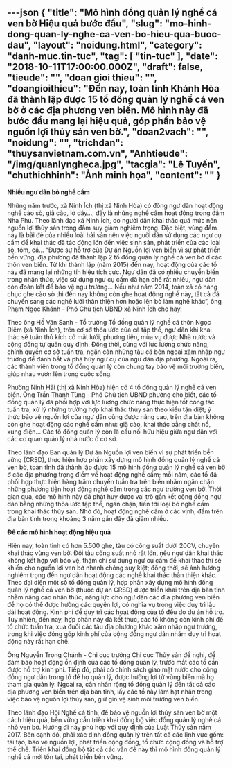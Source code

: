 ---json
{
    "title": "Mô hình đồng quản lý nghề cá ven bờ Hiệu quả bước đầu",
    "slug": "mo-hinh-dong-quan-ly-nghe-ca-ven-bo-hieu-qua-buoc-dau",
    "layout": "noidung.html",
    "category": "danh-muc.tin-tuc",
    "tag": [
        "tin-tuc"
    ],
    "date": "2018-10-11T17:00:00.000Z",
    "draft": false,
    "tieude": "",
    "doan gioi thieu": "",
    "doangioithieu": "Đến nay, toàn tỉnh Khánh Hòa đã thành lập được 15 tổ đồng quản lý nghề cá ven bờ ở các địa phương ven biển. Mô hình này đã bước đầu mang lại hiệu quả, góp phần bảo vệ nguồn lợi thủy sản ven bờ.",
    "doan2vach": "",
    "noidung": "",
    "trichdan": "thuysanvietnam.com.vn",
    "Anhtieude": "/img/quanlyngheca.jpg",
    "tacgia": "Lê Tuyến",
    "chuthichhinh": "Ảnh minh họa",
    "__content__": ""
}
---
<p><strong>Nhiều ngư d&acirc;n bỏ nghề cấm</strong></p>

<p>Những năm trước, x&atilde; Ninh &Iacute;ch (thị x&atilde; Ninh H&ograve;a) c&oacute; đ&ocirc;ng ngư d&acirc;n hoạt động nghề c&agrave;o s&ograve;, gi&atilde; c&agrave;o, lờ d&acirc;y&hellip;, đ&acirc;y l&agrave; những nghề cấm hoạt động trong đầm Nha Phu. Theo l&atilde;nh đạo x&atilde; Ninh &Iacute;ch, do người d&acirc;n khai th&aacute;c qu&aacute; mức n&ecirc;n nguồn lợi thủy sản trong đầm suy giảm nghi&ecirc;m trọng. Đặc biệt, v&ugrave;ng đầm n&agrave;y l&agrave; b&atilde;i đẻ của nhiều lo&agrave;i hải sản n&ecirc;n việc người d&acirc;n sử dụng c&aacute;c ngư cụ cấm để khai th&aacute;c đ&atilde; t&aacute;c động lớn đến việc sinh sản, ph&aacute;t triển của c&aacute;c lo&agrave;i s&ograve;, t&ocirc;m, c&aacute;&hellip; &ldquo;Được sự hỗ trợ của Dự &aacute;n Nguồn lợi ven biển v&igrave; sự ph&aacute;t triển bền vững, địa phương đ&atilde; th&agrave;nh lập 2 tổ đồng quản l&yacute; nghề c&aacute; ven bờ ở c&aacute;c th&ocirc;n ven biển. Từ khi th&agrave;nh lập (năm 2015) đến nay, hoạt động của c&aacute;c tổ n&agrave;y đ&atilde; mang lại những t&iacute;n hiệu t&iacute;ch cực. Ngư d&acirc;n đ&atilde; c&oacute; nhiều chuyển biến trong nhận thức, việc sử dụng ngư cụ cấm đ&atilde; hạn chế rất nhiều, ngư d&acirc;n c&ograve;n đo&agrave;n kết để bảo vệ ngư trường&hellip; Nếu như năm 2014, to&agrave;n x&atilde; c&oacute; h&agrave;ng chục ghe c&agrave;o s&ograve; th&igrave; đến nay kh&ocirc;ng c&ograve;n ghe hoạt động nghề n&agrave;y, tất cả đ&atilde; chuyển sang c&aacute;c nghề lưới th&acirc;n thiện hơn hoặc l&ecirc;n bờ l&agrave;m nghề kh&aacute;c&rdquo;, &ocirc;ng Phạm Ngọc Kh&aacute;nh - Ph&oacute; Chủ tịch UBND x&atilde; Ninh &Iacute;ch cho hay.</p>

<p>Theo &ocirc;ng Hồ Văn Sanh - Tổ trưởng Tổ đồng quản l&yacute; nghề c&aacute; th&ocirc;n Ngọc Di&ecirc;m (x&atilde; Ninh &Iacute;ch), tr&ecirc;n cơ sở thỏa ước của cả tập thể, ngư d&acirc;n khi khai th&aacute;c sẽ tu&acirc;n thủ k&iacute;ch cỡ mắt lưới, phương tiện, m&ugrave;a vụ được Nh&agrave; nước v&agrave; cộng đồng tự quản quy định. Đồng thời, c&ugrave;ng với lực lượng chức năng, ch&iacute;nh quyền cơ sở tuần tra, ngăn cản những t&agrave;u c&aacute; b&ecirc;n ngo&agrave;i x&acirc;m nhập ngư trường để đ&aacute;nh bắt v&agrave; ph&aacute; hủy ngư cụ của ngư d&acirc;n địa phương. Ngo&agrave;i ra, c&aacute;c th&agrave;nh vi&ecirc;n trong tổ đồng quản l&yacute; c&ograve;n chung tay bảo vệ m&ocirc;i trường biển, gi&uacute;p nhau vươn l&ecirc;n trong cuộc sống.</p>

<p>Phường Ninh Hải (thị x&atilde; Ninh H&ograve;a) hiện c&oacute; 4 tổ đồng quản l&yacute; nghề c&aacute; ven biển. &Ocirc;ng Trần Thanh T&ugrave;ng - Ph&oacute; Chủ tịch UBND phường cho biết, c&aacute;c tổ đồng quản l&yacute; đ&atilde; phối hợp với lực lượng chức năng thực hiện tốt c&ocirc;ng t&aacute;c tuần tra, xử l&yacute; những trường hợp khai th&aacute;c thủy sản theo kiểu tận diệt; &yacute; thức bảo vệ nguồn lợi của ngư d&acirc;n cũng được n&acirc;ng cao, tr&ecirc;n địa b&agrave;n kh&ocirc;ng c&ograve;n ghe hoạt động c&aacute;c nghề cấm như: gi&atilde; c&agrave;o, khai th&aacute;c bằng chất nổ, xung điện&hellip; C&aacute;c tổ đồng quản l&yacute; c&ograve;n l&agrave; cầu nối hữu hiệu giữa ngư d&acirc;n với c&aacute;c cơ quan quản l&yacute; nh&agrave; nước ở cơ sở.</p>

<p>Theo l&atilde;nh đạo Ban quản l&yacute; Dự &aacute;n Nguồn lợi ven biển v&igrave; sự ph&aacute;t triển bền vững (CRSD), thực hiện hợp phần x&acirc;y dựng m&ocirc; h&igrave;nh đồng quản l&yacute; nghề c&aacute; ven bờ, to&agrave;n tỉnh đ&atilde; th&agrave;nh lập được 15 m&ocirc; h&igrave;nh đồng quản l&yacute; nghề c&aacute; ven bờ ở c&aacute;c địa phương trọng điểm về hoạt động nghề cấm; mỗi năm, c&aacute;c tổ đ&atilde; phối hợp thực hiện h&agrave;ng trăm chuyến tuần tra tr&ecirc;n biển nhằm ngăn chặn những phương tiện hoạt động nghề cấm trong c&aacute;c ngư trường ven bờ. Thời gian qua, c&aacute;c m&ocirc; h&igrave;nh n&agrave;y đ&atilde; ph&aacute;t huy được vai tr&ograve; gắn kết cộng đồng ngư d&acirc;n bằng những thỏa ước tập thể, ngăn chặn, tiến tới loại bỏ nghề cấm trong khai th&aacute;c thủy sản. Nhờ đ&oacute;, hoạt động nghề cấm ở c&aacute;c vịnh, đầm tr&ecirc;n địa b&agrave;n tỉnh trong khoảng 3 năm gần đ&acirc;y đ&atilde; giảm nhiều.&nbsp;&nbsp;</p>

<p><strong>Để c&aacute;c m&ocirc; h&igrave;nh hoạt động hiệu quả</strong></p>

<p>Hiện nay, to&agrave;n tỉnh c&oacute; hơn 5.500 ghe, t&agrave;u c&oacute; c&ocirc;ng suất dưới 20CV, chuy&ecirc;n khai th&aacute;c v&ugrave;ng ven bờ. Đội t&agrave;u c&ocirc;ng suất nhỏ rất lớn, nếu ngư d&acirc;n khai th&aacute;c kh&ocirc;ng kết hợp với bảo vệ, thậm ch&iacute; sử dụng ngư cụ cấm để khai th&aacute;c th&igrave; sẽ khiến cho nguồn lợi ven bờ nhanh ch&oacute;ng suy kiệt; đồng thời, sẽ ảnh hưởng nghi&ecirc;m trọng đến ngư d&acirc;n hoạt động c&aacute;c nghề khai th&aacute;c th&acirc;n thiện kh&aacute;c. Theo đại diện một số tổ đồng quản l&yacute;, hợp phần x&acirc;y dựng m&ocirc; h&igrave;nh đồng quản l&yacute; nghề c&aacute; ven bờ (thuộc dự &aacute;n CRSD) được triển khai tr&ecirc;n địa b&agrave;n tỉnh nhằm n&acirc;ng cao nhận thức, năng lực cho ngư d&acirc;n c&aacute;c địa phương ven biển để họ c&oacute; thể được hưởng c&aacute;c quyền lợi, c&oacute; nghĩa vụ trong việc duy tr&igrave; l&acirc;u d&agrave;i hoạt động. Kinh ph&iacute; để duy tr&igrave; c&aacute;c hoạt động của tổ đều do dự &aacute;n hỗ trợ. Tuy nhi&ecirc;n, đến nay, hợp phần n&agrave;y đ&atilde; kết th&uacute;c, c&aacute;c tổ kh&ocirc;ng c&ograve;n kinh ph&iacute; để tổ chức tuần tra, xua đuổi c&aacute;c t&agrave;u địa phương kh&aacute;c x&acirc;m nhập ngư trường, trong khi việc đ&oacute;ng g&oacute;p kinh ph&iacute; của cộng đồng ngư d&acirc;n nhằm duy tr&igrave; hoạt động n&agrave;y rất hạn chế.&nbsp;</p>

<p>&Ocirc;ng Nguyễn Trọng Ch&aacute;nh - Chi cục trưởng Chi cục Thủy sản đề nghị, để đảm bảo hoạt động ổn định của c&aacute;c tổ đồng quản l&yacute;, trước mắt c&aacute;c tổ cần được hỗ trợ kinh ph&iacute;. Tiếp đ&oacute;, phải c&oacute; ch&iacute;nh s&aacute;ch giao mặt nước cho cộng đồng ngư d&acirc;n trong tổ để họ quản l&yacute;, được hưởng lợi từ v&ugrave;ng biển m&agrave; họ tham gia quản l&yacute;. Ngo&agrave;i ra, cần nh&acirc;n rộng tổ đồng quản l&yacute; đến tất cả c&aacute;c địa phương ven biển tr&ecirc;n địa b&agrave;n tỉnh, lấy c&aacute;c tổ n&agrave;y l&agrave;m hạt nh&acirc;n trong việc bảo vệ nguồn lợi thủy sản, giữ g&igrave;n vệ sinh m&ocirc;i trường ven biển.</p>

<p>Theo l&atilde;nh đạo Hội Nghề c&aacute; tỉnh, để bảo vệ nguồn lợi thủy sản ven bờ một c&aacute;ch hiệu quả, bền vững cần triển khai đồng bộ việc đồng quản l&yacute; nghề c&aacute; nhỏ ven bờ. Hướng đi n&agrave;y ph&ugrave; hợp với quy định của Luật Thủy sản năm 2017. B&ecirc;n cạnh đ&oacute;, phải x&aacute;c định đồng quản l&yacute; tr&ecirc;n tất cả c&aacute;c lĩnh vực gồm: t&aacute;i tạo, bảo vệ nguồn lợi, ph&aacute;t triển cộng đồng, tổ chức cộng đồng v&agrave; hỗ trợ thể chế. Triển khai đồng bộ tất cả c&aacute;c vấn đề n&agrave;y th&igrave; m&ocirc; h&igrave;nh đồng quản l&yacute; nghề c&aacute; mới tồn tại, ph&aacute;t triển bền vững.</p>
